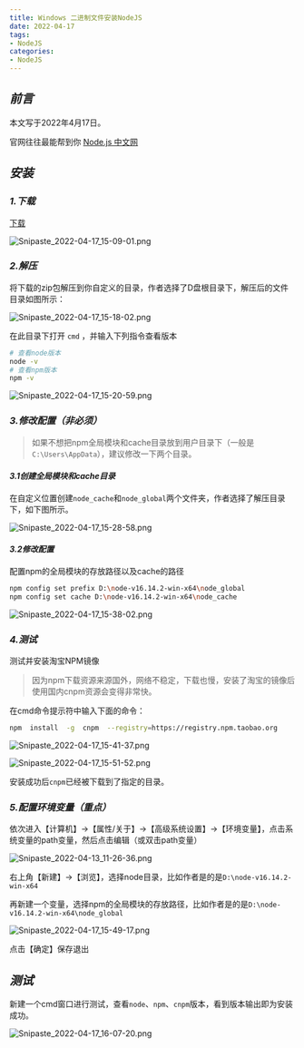 ```yaml
---
title: Windows 二进制文件安装NodeJS
date: 2022-04-17
tags:
- NodeJS
categories:
- NodeJS
---
```


## ***前言***

本文写于2022年4月17日。

官网往往最能帮到你 [Node.js 中文网](http://nodejs.cn/)

## ***安装***

### ***1.下载***

[下载](http://nodejs.cn/download/)

![Snipaste_2022-04-17_15-09-01.png](https://s2.loli.net/2022/05/08/DekMRqzlwjQS7Gr.png)

### ***2.解压***

将下载的zip包解压到你自定义的目录，作者选择了D盘根目录下，解压后的文件目录如图所示：

![Snipaste_2022-04-17_15-18-02.png](https://s2.loli.net/2022/05/08/WeX8YbfJlG4Qgni.png)

在此目录下打开 `cmd` ，并输入下列指令查看版本

```bash
# 查看node版本
node -v
# 查看npm版本
npm -v
```

![Snipaste_2022-04-17_15-20-59.png](https://s2.loli.net/2022/05/08/NktSY7nKAIuWr8s.png)

### ***3.修改配置（非必须）***

> 如果不想把npm全局模块和cache目录放到用户目录下（一般是`C:\Users\AppData`），建议修改一下两个目录。
>

#### ***3.1创建全局模块和cache目录***

在自定义位置创建`node_cache`和`node_global`两个文件夹，作者选择了解压目录下，如下图所示。

![Snipaste_2022-04-17_15-28-58.png](https://s2.loli.net/2022/05/08/pPiR5yXa6DWb1Jv.png)


#### ***3.2修改配置***

配置npm的全局模块的存放路径以及cache的路径

```bash
npm config set prefix D:\node-v16.14.2-win-x64\node_global
npm config set cache D:\node-v16.14.2-win-x64\node_cache
```

![Snipaste_2022-04-17_15-38-02.png](https://s2.loli.net/2022/05/08/aFmvGR8CXNx3p7M.png)


### ***4.测试***

测试并安装淘宝NPM镜像

> 因为npm下载资源来源国外，网络不稳定，下载也慢，安装了淘宝的镜像后使用国内cnpm资源会变得非常快。
>

在cmd命令提示符中输入下面的命令：

```bash
npm  install  -g  cnpm  --registry=https://registry.npm.taobao.org
```

![Snipaste_2022-04-17_15-41-37.png](https://s2.loli.net/2022/05/08/6jFz3xgBupJXvRZ.png)

![Snipaste_2022-04-17_15-51-52.png](https://s2.loli.net/2022/05/08/3GYzI9aAEF4oJZk.png)

安装成功后`cnpm`已经被下载到了指定的目录。

### ***5.配置环境变量（重点）***

依次进入【计算机】→【属性/关于】→【高级系统设置】→【环境变量】，点击系统变量的path变量，然后点击编辑（或双击path变量）

![Snipaste_2022-04-13_11-26-36.png](https://s2.loli.net/2022/05/08/7Y4Z5Ia3d1ELsFv.png)


右上角【新建】→【浏览】，选择node目录，比如作者是的是`D:\node-v16.14.2-win-x64`

再新建一个变量，选择npm的全局模块的存放路径，比如作者是的是`D:\node-v16.14.2-win-x64\node_global`

![Snipaste_2022-04-17_15-49-17.png](https://s2.loli.net/2022/05/08/mJuBl9GdLDj7pMg.png)


点击【确定】保存退出

## ***测试***

新建一个cmd窗口进行测试，查看`node`、`npm`、`cnpm`版本，看到版本输出即为安装成功。

![Snipaste_2022-04-17_16-07-20.png](https://s2.loli.net/2022/05/08/PJ6auEqdlB9Rk3T.png)